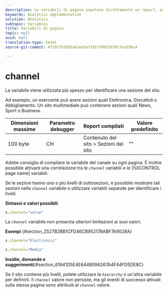 ```yaml
---
description: Le variabili di pagina popolano direttamente un report, ad esempio pageName, List Props, List Variables e così via.
keywords: Analytics Implementation
solution: Analytics
subtopic: Variables
title: Variabili di pagina
topic: null
uuid: null
translation-type: tm+mt
source-git-commit: 47291fb3d55ab3eb5ef181770bf2078c7ea55bc4

---
```



# channel

La variabile viene utilizzata più spesso per identificare una sezione del sito.


<!-- 

channel.xml

 -->

Ad esempio, un esercente può avere sezioni quali Elettronica, Giocattoli o Abbigliamento. Un sito multimediale può contenere sezioni quali News, Sport o Business.

| Dimensioni massime | Parametro debugger | Report compilati | Valore predefinito |
|---|---|---|---|
| 100 byte | CH | Contenuto del sito &gt; Sezioni del sito | "" |

Adobe consiglia di compilare la variabile del canale su ogni pagina. È inoltre possibile attivare una correlazione tra le *`channel`* variabili e le [!UICONTROL page name] variabili.

Se le sezioni hanno uno o più livelli di sottosezioni, è possibile mostrare tali sezioni nella *`channel`* variabile o utilizzare variabili separate per identificare i livelli.

**Sintassi e valori possibili**

```js
s.channel="value"
```

La *`channel`* variabile non presenta ulteriori limitazioni ai suoi valori.

**Esempi** {#section_2527B2BB1CFD46CB952178ABF7A9028A}

```js
s.channel="Electronics"
```

```js
s.channel="Media"
```

**Insidie, domande e suggerimenti**{#section_61941D5E4E644B59A267A4F44FD5DE8C}

Se il sito contiene più livelli, potete utilizzare la *`hierarchy`* o un'altra variabile per definirli. Il *`channel`* valore non persiste, ma gli eventi di successo attivati sulla stessa pagina sono attribuiti al *`channel`* valore.
